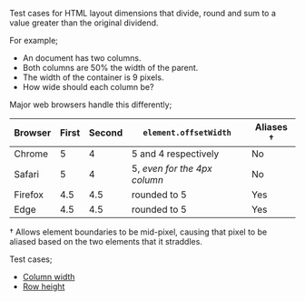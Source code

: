 Test cases for HTML layout dimensions that divide, round and sum to a value greater than the original dividend.

For example;

- An document has two columns.
- Both columns are 50% the width of the parent.
- The width of the container is 9 pixels.
- How wide should each column be?

Major web browsers handle this differently;

Browser | First | Second | `element.offsetWidth` | Aliases †
------- | ----- | ------ | --------------------- | -------
Chrome | 5 | 4 | 5 and 4 respectively | No
Safari | 5 | 4 | 5, _even for the 4px column_ | No
Firefox | 4.5 | 4.5 | rounded to 5 | Yes
Edge | 4.5 | 4.5 | rounded to 5 | Yes
 
† Allows element boundaries to be mid-pixel, causing that pixel to be aliased based on the two elements that it straddles.

Test cases;

- [Column width](https://bevanr.github.io/5-and-5-is-9/width.html)
- [Row height](https://bevanr.github.io/5-and-5-is-9/height.html)
